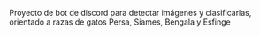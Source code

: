 Proyecto de bot de discord para detectar imágenes y clasificarlas, orientado a razas de gatos Persa, Siames, Bengala y Esfinge
